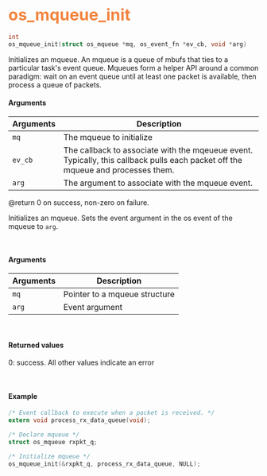 ## <font color="#F2853F" style="font-size:24pt">os_mqueue_init</font>

```c
int
os_mqueue_init(struct os_mqueue *mq, os_event_fn *ev_cb, void *arg)
```

Initializes an mqueue.  An mqueue is a queue of mbufs that ties to a particular task's event queue.  Mqueues form a helper API around a common paradigm: wait on an event queue until at least one packet is available, then process a queue of packets.

#### Arguments

| Arguments | Description |
|-----------|-------------|
| `mq` | The mqueue to initialize |
| `ev_cb` | The callback to associate with the mqeueue event.  Typically, this callback pulls each packet off the mqueue and processes them.
| `arg` | The argument to associate with the mqueue event.

@return 0 on success, non-zero on failure.


Initializes an mqueue. Sets the event argument in the os event of the mqueue to `arg`.

<br>

#### Arguments

| Arguments | Description |
|-----------|-------------|
| `mq` | Pointer to a mqueue structure  |
| `arg` | Event argument |

<br>

#### Returned values

0: success. All other values indicate an error

<br>

#### Example

```c
/* Event callback to execute when a packet is received. */
extern void process_rx_data_queue(void);

/* Declare mqueue */
struct os_mqueue rxpkt_q;

/* Initialize mqueue */
os_mqueue_init(&rxpkt_q, process_rx_data_queue, NULL);
```
